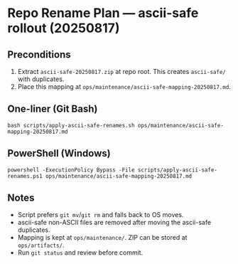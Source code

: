 # Repo Rename Plan — ascii-safe rollout (20250817)

## Preconditions
1. Extract `ascii-safe-20250817.zip` at repo root. This creates `ascii-safe/` with duplicates.
2. Place this mapping at `ops/maintenance/ascii-safe-mapping-20250817.md`.

## One-liner (Git Bash)
```
bash scripts/apply-ascii-safe-renames.sh ops/maintenance/ascii-safe-mapping-20250817.md
```

## PowerShell (Windows)
```
powershell -ExecutionPolicy Bypass -File scripts/apply-ascii-safe-renames.ps1 ops/maintenance/ascii-safe-mapping-20250817.md
```

## Notes
- Script prefers `git mv`/`git rm` and falls back to OS moves.
- ascii-safe non-ASCII files are removed after moving the ascii-safe duplicates.
- Mapping is kept at `ops/maintenance/`. ZIP can be stored at `ops/artifacts/`.
- Run `git status` and review before commit.
